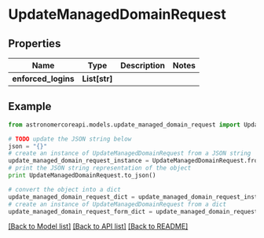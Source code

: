 # UpdateManagedDomainRequest


## Properties
Name | Type | Description | Notes
------------ | ------------- | ------------- | -------------
**enforced_logins** | **List[str]** |  | 

## Example

```python
from astronomercoreapi.models.update_managed_domain_request import UpdateManagedDomainRequest

# TODO update the JSON string below
json = "{}"
# create an instance of UpdateManagedDomainRequest from a JSON string
update_managed_domain_request_instance = UpdateManagedDomainRequest.from_json(json)
# print the JSON string representation of the object
print UpdateManagedDomainRequest.to_json()

# convert the object into a dict
update_managed_domain_request_dict = update_managed_domain_request_instance.to_dict()
# create an instance of UpdateManagedDomainRequest from a dict
update_managed_domain_request_form_dict = update_managed_domain_request.from_dict(update_managed_domain_request_dict)
```
[[Back to Model list]](../README.md#documentation-for-models) [[Back to API list]](../README.md#documentation-for-api-endpoints) [[Back to README]](../README.md)


